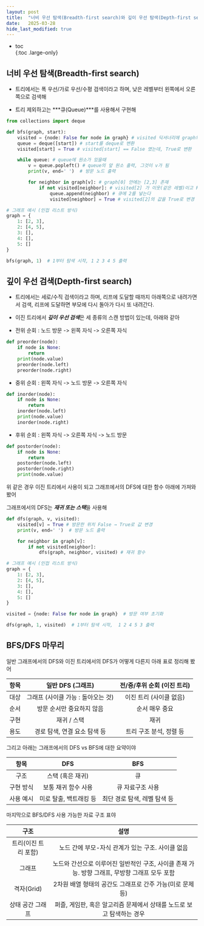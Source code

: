 ```yaml
---
layout: post
title:  "너비 우선 탐색(Breadth-first search)와 깊이 우선 탐색(Depth-first search)"
date:   2025-03-28
hide_last_modified: true
---
```


* toc  
{:toc .large-only}

## 너비 우선 탐색(Breadth-first search)

- 트리에서는 폭 우선/가로 우선/수평 검색이라고 하며, 낮은 레벨부터 왼쪽에서 오른쪽으로 검색해

- 트리 제외하고는 ***큐(Queue)***를 사용해서 구현해

~~~python
from collections import deque

def bfs(graph, start):
    visited = {node: False for node in graph} # visited 딕셔너리에 graph의 모든 노드 받아와서 node:False 저장
    queue = deque([start]) # start를 deque로 변환
    visited[start] = True # visited[start] == False 였는데, True로 변환

    while queue: # queue에 원소가 있을때
        v = queue.popleft() # queue의 앞 원소 출력, 그것이 v가 됨
        print(v, end=' ')  # 방문 노드 출력

        for neighbor in graph[v]: # graph[0] 안에는 [2,3] 존재
            if not visited[neighbor]: # visited[2] 가 이웃(같은 레벨)이고 False라면,
                queue.append(neighbor) # 큐에 2를 넣는다
                visited[neighbor] = True # visited[2]의 값을 True로 변경

# 그래프 예시 (인접 리스트 방식)
graph = {
    1: [2, 3],
    2: [4, 5],
    3: [],
    4: [],
    5: []
}

bfs(graph, 1)  # 1부터 탐색 시작, 1 2 3 4 5 출력
~~~

## 깊이 우선 검색(Depth-first search)

- 트리에서는 세로/수직 검색이라고 하며, 리프에 도달할 때까지 아래쪽으로 내려가면서 검색, 리프에 도달하면 부모에 다시 돌아가 다시 또 내려간다.

- 이진 트리에서 ***깊이 우선 검색***은 세 종류의 스캔 방법이 있는데, 아래와 같아

- 전위 순회 : 노드 방문 -> 왼쪽 자식 -> 오른쪽 자식

~~~python
def preorder(node):
    if node is None:
        return
    print(node.value)
    preorder(node.left)
    preorder(node.right)
~~~

- 중위 순회 : 왼쪽 자식 -> 노드 방문 -> 오른쪽 자식

~~~python
def inorder(node):
    if node is None:
        return
    inorder(node.left)
    print(node.value)
    inorder(node.right)
~~~

- 후위 순회 : 왼쪽 자식 -> 오른쪽 자식 -> 노드 방문

~~~python
def postorder(node):
    if node is None:
        return
    postorder(node.left)
    postorder(node.right)
    print(node.value)
~~~

위 같은 경우 이진 트리에서 사용이 되고 그래프에서의 DFS에 대한 함수 아래에 가져와 봤어

그래프에서의 DFS는 ***재귀 또는 스택***을 사용해

~~~python
def dfs(graph, v, visited): 
    visited[v] = True # 방문한 위치 False → True로 값 변경
    print(v, end=' ')  # 방문 노드 출력

    for neighbor in graph[v]:
        if not visited[neighbor]:
            dfs(graph, neighbor, visited) # 재귀 함수

# 그래프 예시 (인접 리스트 방식)
graph = {
    1: [2, 3],
    2: [4, 5],
    3: [],
    4: [],
    5: []
}

visited = {node: False for node in graph}  # 방문 여부 초기화

dfs(graph, 1, visited)  # 1부터 탐색 시작,  1 2 4 5 3 출력
~~~

## BFS/DFS 마무리

일반 그래프에서의 DFS와 이진 트리에서의 DFS가 어떻게 다른지 아래 표로 정리해 봤어

| 항목 | 일반 DFS (그래프) | 전/중/후위 순회 (이진 트리) |
|:---:|:---:|:---:|
| 대상 | 그래프 (사이클 가능 : 돌아오는 것) | 이진 트리 (사이클 없음) |
| 순서 | 방문 순서만 중요하지 않음 | 순서 매우 중요 |
| 구현 | 재귀 / 스택 | 재귀 |
| 용도 | 경로 탐색, 연결 요소 탐색 등 | 트리 구조 분석, 정렬 등 |

그리고 아래는 그래프에서의 DFS vs BFS에 대한 요약이야

| 항목 | DFS | BFS |
|:---:|:---:|:---:|
| 구조 | 스택 (혹은 재귀) | 큐 |
| 구현 방식 | 보통 재귀 함수 사용 | 큐 자료구조 사용 |
| 사용 예시 | 미로 탈출, 백트래킹 등 | 최단 경로 탐색, 레벨 탐색 등 |

마지막으로 BFS/DFS 사용 가능한 자료 구조 표야

| 구조 | 설명 |
|:---:|:---:|
| 트리(이진 트리 포함) | 노드 간에 부모-자식 관계가 있는 구조. 사이클 없음 |
| 그래프 | 노드와 간선으로 이루어진 일반적인 구조, 사이클 존재 가능. 방향 그래프, 무방향 그래프 모두 포함 |
| 격자(Grid) | 2차원 배열 형태의 공간도 그래프로 간주 가능(미로 문제 등) |
| 상태 공간 그래프 | 퍼즐, 게임판, 혹은 알고리즘 문제에서 상태를 노드로 보고 탐색하는 경우 |